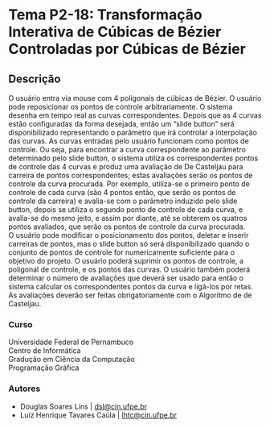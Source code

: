 # Tema P2-18: Transformação Interativa de Cúbicas de Bézier Controladas por Cúbicas de Bézier

## Descrição
O usuário entra via mouse com 4 poligonais de cúbicas de Bézier. O usuário pode reposicionar os pontos de controle arbitrariamente. O sistema desenha em tempo real as curvas correspondentes.  Depois que as 4 curvas estão configuradas da forma desejada, então um “slide button” será disponibilizado representando o parâmetro que irá controlar a interpolação das curvas. As curvas entradas pelo usuário funcionam como pontos de controle. Ou seja, para encontrar a curva correspondente ao parâmetro determinado pelo slide button, o sistema utiliza os correspondentes pontos de controle das 4 curvas e produz uma avaliação de De Casteljau para carreira de pontos correspondentes; estas avaliações serão os pontos de controle da curva procurada. Por exemplo, utiliza-se o primeiro ponto de controle de cada curva (são 4 pontos então, que serão os pontos de controle da carreira) e avalia-se com o parâmetro induzido pelo slide button, depois se utiliza o segundo ponto de controle de cada curva, e avalia-se do mesmo jeito, e assim por diante, até se obterem os quatros pontos avaliados, que serão os pontos de controle  da curva procurada. <br />
O usuário pode modificar o posicionamento dos pontos, deletar e inserir carreiras de pontos, mas o slide button só será disponibilizado quando o conjunto de pontos de controle for numericamente suficiente para o objetivo do projeto. O usuário poderá suprimir os pontos de controle, a poligonal de controle, e os pontos das curvas. O usuário também poderá determinar o número de avaliações que deverá ser usado para então o sistema calcular os correspondentes pontos da curva e ligá-los por retas. As avaliações deverão ser feitas obrigatoriamente com o Algoritmo de de Casteljau.  

### Curso
Universidade Federal de Pernambuco <br />
Centro de Informática <br />
Gradução em Ciência da Computação <br />
Programação Gráfica

### Autores
- Douglas Soares Lins | dsl@cin.ufpe.br
- Luiz Henrique Tavares Caúla | lhtc@cin.ufpe.br
